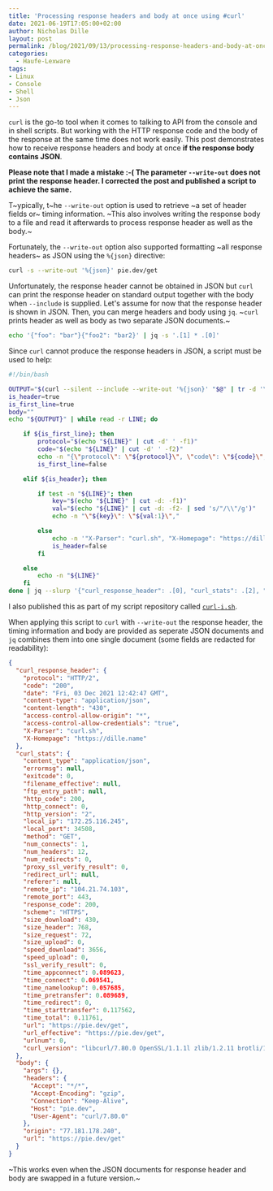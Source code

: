 ```yaml
---
title: 'Processing response headers and body at once using #curl'
date: 2021-06-19T17:05:00+02:00
author: Nicholas Dille
layout: post
permalink: /blog/2021/09/13/processing-response-headers-and-body-at-once-using-curl/
categories:
  - Haufe-Lexware
tags:
- Linux
- Console
- Shell
- Json
---
```

`curl` is the go-to tool when it comes to talking to API from the console and in shell scripts. But working with the HTTP response code and the body of the response at the same time does not work easily. This post demonstrates how to receive response headers and body at once **if the response body contains JSON**.

**Please note that I made a mistake :-( The parameter `--write-out` does not print the response header. I corrected the post and published a script to achieve the same.**

<!--more-->

T~ypically, t~he `--write-out` option is used to retrieve ~a set of header fields or~ timing information. ~This also involves writing the response body to a file and read it afterwards to process response header as well as the body.~

Fortunately, the `--write-out` option also supported formatting ~all response headers~ as JSON using the `%{json}` directive:

```bash
curl -s --write-out '%{json}' pie.dev/get
```

Unfortunately, the response header cannot be obtained in JSON but `curl` can print the response header on standard output together with the body when `--include` is supplied. Let's assume for now that the response header is shown in JSON. Then, you can merge headers and body using `jq`. ~`curl` prints header as well as body as two separate JSON documents.~

```bash
echo '{"foo": "bar"}{"foo2": "bar2}' | jq -s '.[1] * .[0]'
```

Since `curl` cannot produce the response headers in JSON, a script must be used to help:

```bash
#!/bin/bash

OUTPUT="$(curl --silent --include --write-out '%{json}' "$@" | tr -d '\r')"
is_header=true
is_first_line=true
body=""
echo "${OUTPUT}" | while read -r LINE; do

    if ${is_first_line}; then
        protocol="$(echo "${LINE}" | cut -d' ' -f1)"
        code="$(echo "${LINE}" | cut -d' ' -f2)"
        echo -n "{\"protocol\": \"${protocol}\", \"code\": \"${code}\","
        is_first_line=false

    elif ${is_header}; then

        if test -n "${LINE}"; then
            key="$(echo "${LINE}" | cut -d: -f1)"
            val="$(echo "${LINE}" | cut -d: -f2- | sed 's/"/\\"/g')"
            echo -n "\"${key}\": \"${val:1}\","

        else
            echo -n '"X-Parser": "curl.sh", "X-Homepage": "https://dille.name"}'
            is_header=false
        fi

    else
        echo -n "${LINE}"
    fi
done | jq --slurp '{"curl_response_header": .[0], "curl_stats": .[2], "body": .[1]}'
```

I also published this as part of my script repository called [`curl-i.sh`](https://github.com/nicholasdille/scripts/blob/master/curl-i.sh).

When applying this script to `curl` with `--write-out` the response header, the timing information and body are provided as seperate JSON documents and `jq` combines them into one single document (some fields are redacted for readability):

```json
{
  "curl_response_header": {
    "protocol": "HTTP/2",
    "code": "200",
    "date": "Fri, 03 Dec 2021 12:42:47 GMT",
    "content-type": "application/json",
    "content-length": "430",
    "access-control-allow-origin": "*",
    "access-control-allow-credentials": "true",
    "X-Parser": "curl.sh",
    "X-Homepage": "https://dille.name"
  },
  "curl_stats": {
    "content_type": "application/json",
    "errormsg": null,
    "exitcode": 0,
    "filename_effective": null,
    "ftp_entry_path": null,
    "http_code": 200,
    "http_connect": 0,
    "http_version": "2",
    "local_ip": "172.25.116.245",
    "local_port": 34508,
    "method": "GET",
    "num_connects": 1,
    "num_headers": 12,
    "num_redirects": 0,
    "proxy_ssl_verify_result": 0,
    "redirect_url": null,
    "referer": null,
    "remote_ip": "104.21.74.103",
    "remote_port": 443,
    "response_code": 200,
    "scheme": "HTTPS",
    "size_download": 430,
    "size_header": 768,
    "size_request": 72,
    "size_upload": 0,
    "speed_download": 3656,
    "speed_upload": 0,
    "ssl_verify_result": 0,
    "time_appconnect": 0.089623,
    "time_connect": 0.069541,
    "time_namelookup": 0.057685,
    "time_pretransfer": 0.089689,
    "time_redirect": 0,
    "time_starttransfer": 0.117562,
    "time_total": 0.11761,
    "url": "https://pie.dev/get",
    "url_effective": "https://pie.dev/get",
    "urlnum": 0,
    "curl_version": "libcurl/7.80.0 OpenSSL/1.1.1l zlib/1.2.11 brotli/1.0.9 zstd/1.5.0 libidn2/2.3.2 libssh2/1.10.0 nghttp2/1.46.0 librtmp/2.3 OpenLDAP/2.5.8"
  },
  "body": {
    "args": {},
    "headers": {
      "Accept": "*/*",
      "Accept-Encoding": "gzip",
      "Connection": "Keep-Alive",
      "Host": "pie.dev",
      "User-Agent": "curl/7.80.0"
    },
    "origin": "77.181.178.240",
    "url": "https://pie.dev/get"
  }
}
```

~This works even when the JSON documents for response header and body are swapped in a future version.~
